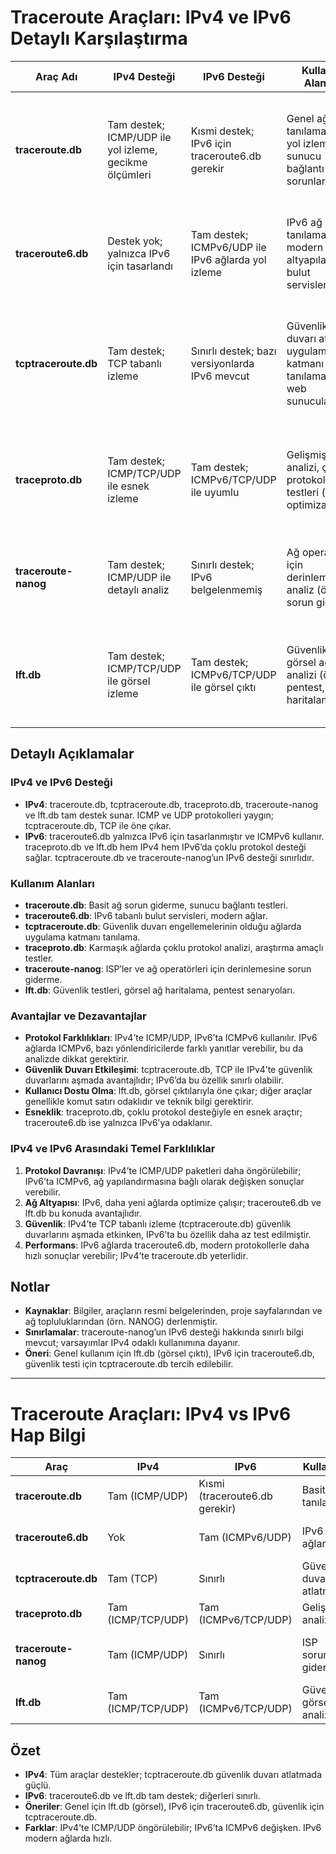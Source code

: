 # Traceroute Araçları: IPv4 ve IPv6 Detaylı Karşılaştırma

| Araç Adı | IPv4 Desteği | IPv6 Desteği | Kullanım Alanları | Avantajlar | Dezavantajlar | Kaynak/Referans |
| --- | --- | --- | --- | --- | --- | --- |
| **traceroute.db** | Tam destek; ICMP/UDP ile yol izleme, gecikme ölçümleri | Kısmi destek; IPv6 için traceroute6.db gerekir | Genel ağ tanılama, basit yol izleme (örn. sunucu bağlantı sorunları) | \- Yaygın kullanım, çoğu sistemde varsayılan<br>- Kolay entegrasyon<br>- Açık kaynak | \- IPv6 desteği sınırlı<br>- Gelişmiş özellikler yok<br>- Güvenlik duvarlarında engellenebilir | traceroute man page |
| **traceroute6.db** | Destek yok; yalnızca IPv6 için tasarlandı | Tam destek; ICMPv6/UDP ile IPv6 ağlarda yol izleme | IPv6 ağ tanılama, modern ağ altyapıları (örn. bulut servisleri) | \- IPv6 için optimize<br>- Modern ağlarla uyumlu<br>- ICMPv6 desteği | \- IPv4 desteği yok<br>- Kullanım alanı dar<br>- Komut satırı bağımlılığı | traceroute6 man page |
| **tcptraceroute.db** | Tam destek; TCP tabanlı izleme | Sınırlı destek; bazı versiyonlarda IPv6 mevcut | Güvenlik duvarı atlatma, uygulama katmanı tanılama (örn. web sunucuları) | \- TCP ile güvenlik duvarı engellerini aşar<br>- Uygulama odaklı izleme<br>- Açık kaynak | \- IPv6 desteği zayıf<br>- Kurulum gerekebilir<br>- Daha karmaşık kullanım | tcptraceroute docs |
| **traceproto.db** | Tam destek; ICMP/TCP/UDP ile esnek izleme | Tam destek; ICMPv6/TCP/UDP ile uyumlu | Gelişmiş ağ analizi, çoklu protokol testleri (örn. ağ optimizasyonu) | \- Çoklu protokol desteği<br>- Esnek yapılandırma<br>- Hem IPv4 hem IPv6’da güçlü | \- Kullanımı teknik bilgi gerektirir<br>- Daha az yaygın<br>- Dokümantasyon sınırlı | traceproto project |
| **traceroute-nanog** | Tam destek; ICMP/UDP ile detaylı analiz | Sınırlı destek; IPv6 belgelenmemiş | Ağ operatörleri için derinlemesine analiz (örn. ISP sorun giderme) | \- NANOG topluluğu için optimize<br>- Detaylı çıktı<br>- Açık kaynak | \- IPv6 desteği belirsiz<br>- Daha az kullanıcı dostu<br>- Spesifik kullanım alanı | NANOG traceroute |
| **lft.db** | Tam destek; ICMP/TCP/UDP ile görsel izleme | Tam destek; ICMPv6/TCP/UDP ile görsel çıktı | Güvenlik testi, görsel ağ analizi (örn. pentest, ağ haritalama) | \- Görsel arayüz seçeneği<br>- Katman 4 izleme<br>- Hem IPv4 hem IPv6’da güçlü | \- Kurulum gerekebilir<br>- Daha fazla kaynak kullanımı<br>- Bazı sistemlerde sınırlı destek | lft project page |

## Detaylı Açıklamalar

### IPv4 ve IPv6 Desteği

- **IPv4**: traceroute.db, tcptraceroute.db, traceproto.db, traceroute-nanog ve lft.db tam destek sunar. ICMP ve UDP protokolleri yaygın; tcptraceroute.db, TCP ile öne çıkar.
- **IPv6**: traceroute6.db yalnızca IPv6 için tasarlanmıştır ve ICMPv6 kullanır. traceproto.db ve lft.db hem IPv4 hem IPv6’da çoklu protokol desteği sağlar. tcptraceroute.db ve traceroute-nanog’un IPv6 desteği sınırlıdır.

### Kullanım Alanları

- **traceroute.db**: Basit ağ sorun giderme, sunucu bağlantı testleri.
- **traceroute6.db**: IPv6 tabanlı bulut servisleri, modern ağlar.
- **tcptraceroute.db**: Güvenlik duvarı engellemelerinin olduğu ağlarda uygulama katmanı tanılama.
- **traceproto.db**: Karmaşık ağlarda çoklu protokol analizi, araştırma amaçlı testler.
- **traceroute-nanog**: ISP’ler ve ağ operatörleri için derinlemesine sorun giderme.
- **lft.db**: Güvenlik testleri, görsel ağ haritalama, pentest senaryoları.

### Avantajlar ve Dezavantajlar

- **Protokol Farklılıkları**: IPv4’te ICMP/UDP, IPv6’ta ICMPv6 kullanılır. IPv6 ağlarda ICMPv6, bazı yönlendiricilerde farklı yanıtlar verebilir, bu da analizde dikkat gerektirir.
- **Güvenlik Duvarı Etkileşimi**: tcptraceroute.db, TCP ile IPv4’te güvenlik duvarlarını aşmada avantajlıdır; IPv6’da bu özellik sınırlı olabilir.
- **Kullanıcı Dostu Olma**: lft.db, görsel çıktılarıyla öne çıkar; diğer araçlar genellikle komut satırı odaklıdır ve teknik bilgi gerektirir.
- **Esneklik**: traceproto.db, çoklu protokol desteğiyle en esnek araçtır; traceroute6.db ise yalnızca IPv6’ya odaklanır.

### IPv4 ve IPv6 Arasındaki Temel Farklılıklar

1. **Protokol Davranışı**: IPv4’te ICMP/UDP paketleri daha öngörülebilir; IPv6’ta ICMPv6, ağ yapılandırmasına bağlı olarak değişken sonuçlar verebilir.
2. **Ağ Altyapısı**: IPv6, daha yeni ağlarda optimize çalışır; traceroute6.db ve lft.db bu konuda avantajlıdır.
3. **Güvenlik**: IPv4’te TCP tabanlı izleme (tcptraceroute.db) güvenlik duvarlarını aşmada etkinken, IPv6’ta bu özellik daha az test edilmiştir.
4. **Performans**: IPv6 ağlarda traceroute6.db, modern protokollerle daha hızlı sonuçlar verebilir; IPv4’te traceroute.db yeterlidir.

## Notlar

- **Kaynaklar**: Bilgiler, araçların resmi belgelerinden, proje sayfalarından ve ağ topluluklarından (örn. NANOG) derlenmiştir.
- **Sınırlamalar**: traceroute-nanog’un IPv6 desteği hakkında sınırlı bilgi mevcut; varsayımlar IPv4 odaklı kullanımına dayanır.
- **Öneri**: Genel kullanım için lft.db (görsel çıktı), IPv6 için traceroute6.db, güvenlik testi için tcptraceroute.db tercih edilebilir.






-------------
# Traceroute Araçları: IPv4 vs IPv6 Hap Bilgi

| **Araç** | **IPv4** | **IPv6** | **Kullanım** | **Avantaj** | **Dezavantaj** |
|----------|----------|----------|--------------|-------------|---------------|
| **traceroute.db** | Tam (ICMP/UDP) | Kısmi (traceroute6.db gerekir) | Basit ağ tanılama | Yaygın, kolay | IPv6 zayıf, sınırlı özellik |
| **traceroute6.db** | Yok | Tam (ICMPv6/UDP) | IPv6 ağlar | IPv6’ya özel | IPv4 yok, dar kapsam |
| **tcptraceroute.db** | Tam (TCP) | Sınırlı | Güvenlik duvarı atlatma | TCP ile esnek | IPv6 zayıf, karmaşık |
| **traceproto.db** | Tam (ICMP/TCP/UDP) | Tam (ICMPv6/TCP/UDP) | Gelişmiş analiz | Çok protokollü | Teknik bilgi gerekir |
| **traceroute-nanog** | Tam (ICMP/UDP) | Sınırlı | ISP sorun giderme | Detaylı | IPv6 belirsiz, az kullanıcı dostu |
| **lft.db** | Tam (ICMP/TCP/UDP) | Tam (ICMPv6/TCP/UDP) | Güvenlik, görsel analiz | Görsel çıktı | Kurulum gerekebilir |

## Özet
- **IPv4**: Tüm araçlar destekler; tcptraceroute.db güvenlik duvarı atlatmada güçlü.
- **IPv6**: traceroute6.db ve lft.db tam destek; diğerleri sınırlı.
- **Öneriler**: Genel için lft.db (görsel), IPv6 için traceroute6.db, güvenlik için tcptraceroute.db.
- **Farklar**: IPv4’te ICMP/UDP öngörülebilir; IPv6’ta ICMPv6 değişken. IPv6 modern ağlarda hızlı.
